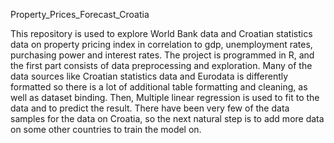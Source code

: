 Property_Prices_Forecast_Croatia

This repository is used to explore World Bank data and Croatian statistics data on property pricing index in correlation to gdp, unemployment rates, purchasing power and interest rates.
The project is programmed in R, and the first part consists of data preprocessing and exploration. Many of the data sources like Croatian statistics data and Eurodata is differently formatted so there is a lot of additional table formatting and cleaning, as well as dataset binding.
Then, Multiple linear regression is used to fit to the data and to predict the result. There have been very few of the data samples for the data on Croatia, so the next natural step is to add more data on some other countries to train the model on.
